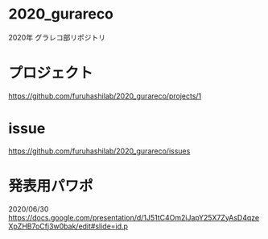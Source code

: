 # 2020_gurareco
2020年 グラレコ部リポジトリ
# プロジェクト  
https://github.com/furuhashilab/2020_gurareco/projects/1   
# issue  
https://github.com/furuhashilab/2020_gurareco/issues
# 発表用パワポ   
2020/06/30
https://docs.google.com/presentation/d/1J51tC4Om2iJapY25X7ZyAsD4qzeXpZHB7oCfj3w0bak/edit#slide=id.p



